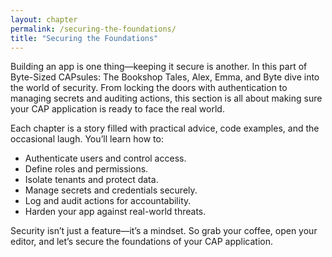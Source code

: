 ```yaml
---
layout: chapter
permalink: /securing-the-foundations/
title: "Securing the Foundations"
---
```


Building an app is one thing—keeping it secure is another. In this part of Byte-Sized CAPsules: The Bookshop Tales, Alex, Emma, and Byte dive into the world of security. From locking the doors with authentication to managing secrets and auditing actions, this section is all about making sure your CAP application is ready to face the real world.

Each chapter is a story filled with practical advice, code examples, and the occasional laugh. You’ll learn how to:

- Authenticate users and control access.
- Define roles and permissions.
- Isolate tenants and protect data.
- Manage secrets and credentials securely.
- Log and audit actions for accountability.
- Harden your app against real-world threats.

Security isn’t just a feature—it’s a mindset. So grab your coffee, open your editor, and let’s secure the foundations of your CAP application.
